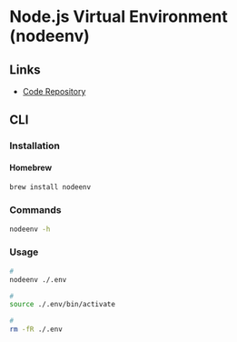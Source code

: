 # Node.js Virtual Environment (nodeenv)

## Links

- [Code Repository](https://github.com/ekalinin/nodeenv)

## CLI

### Installation

#### Homebrew

```sh
brew install nodeenv
```

### Commands

```sh
nodeenv -h
```

### Usage

```sh
#
nodeenv ./.env

#
source ./.env/bin/activate

#
rm -fR ./.env
```
